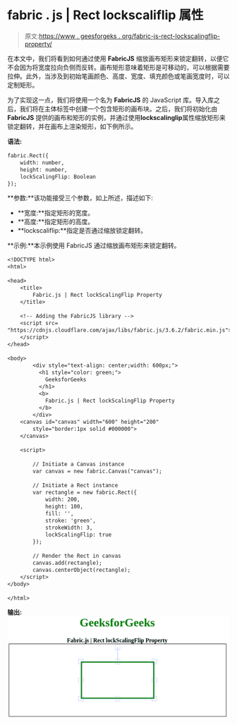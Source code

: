 # fabric . js | Rect lockscaliflip 属性

> 原文:[https://www . geesforgeks . org/fabric-js-rect-lockscalingflip-property/](https://www.geeksforgeeks.org/fabric-js-rect-lockscalingflip-property/)

在本文中，我们将看到如何通过使用 **FabricJS** 缩放画布矩形来锁定翻转，以便它不会因为将宽度拉向负侧而反转。画布矩形意味着矩形是可移动的，可以根据需要拉伸。此外，当涉及到初始笔画颜色、高度、宽度、填充颜色或笔画宽度时，可以定制矩形。

为了实现这一点，我们将使用一个名为 **FabricJS** 的 JavaScript 库。导入库之后，我们将在主体标签中创建一个包含矩形的画布块。之后，我们将初始化由 **FabricJS** 提供的画布和矩形的实例，并通过使用**lockscalinglip**属性缩放矩形来锁定翻转，并在画布上渲染矩形，如下例所示。

**语法:**

```
fabric.Rect({
    width: number,
    height: number,
    lockScalingFlip: Boolean
});
```

**参数:**该功能接受三个参数，如上所述，描述如下:

*   **宽度:**指定矩形的宽度。
*   **高度:**指定矩形的高度。
*   **lockscaliflip:**指定是否通过缩放锁定翻转。

**示例:**本示例使用 FabricJS 通过缩放画布矩形来锁定翻转。

```
<!DOCTYPE html> 
<html> 

<head> 
    <title> 
        Fabric.js | Rect lockScalingFlip Property
    </title> 

    <!-- Adding the FabricJS library -->
    <script src= 
"https://cdnjs.cloudflare.com/ajax/libs/fabric.js/3.6.2/fabric.min.js"> 
    </script> 
</head> 

<body> 
        <div style="text-align: center;width: 600px;"> 
          <h1 style="color: green;"> 
            GeeksforGeeks 
          </h1> 
          <b>
            Fabric.js | Rect lockScalingFlip Property
          </b>
        </div>
    <canvas id="canvas" width="600" height="200"
        style="border:1px solid #000000"> 
    </canvas> 

    <script> 

        // Initiate a Canvas instance 
        var canvas = new fabric.Canvas("canvas"); 

        // Initiate a Rect instance 
        var rectangle = new fabric.Rect({ 
            width: 200,
            height: 100,
            fill: '', 
            stroke: 'green',
            strokeWidth: 3,
            lockScalingFlip: true
        }); 

        // Render the Rect in canvas 
        canvas.add(rectangle); 
        canvas.centerObject(rectangle);
    </script> 
</body> 

</html>
```

**输出:**
![](img/6db6df4170f2719f11045d4d9a804bd3.png)